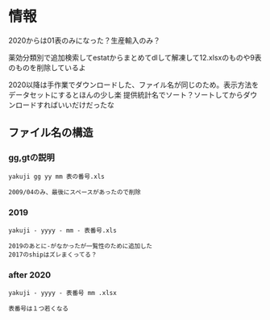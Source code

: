 # 情報
2020からは01表のみになった？生産輸入のみ？

薬効分類別で追加検索してestatからまとめてdlして解凍して12.xlsxのものや9表のものを削除しているよ

2020以降は手作業でダウンロードした、ファイル名が同じのため。表示方法をデータセットにするとほんの少し楽
提供統計名でソート？ソートしてからダウンロードすればいいだけだったな


## ファイル名の構造
### gg,gtの説明　
    yakuji gg yy mm 表の番号.xls

    2009/04のみ、最後にスペースがあったので削除

### 2019
    yakuji - yyyy - mm - 表番号.xls

    2019のあとに-がなかったが一覧性のために追加した
    2017のshipはズレまくってる？

### after 2020 
    yakuji - yyyy - 表番号 mm .xlsx

    表番号は１つ若くなる

